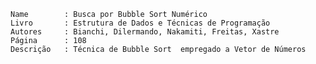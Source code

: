     Name  		: Busca por Bubble Sort Numérico
    Livro		: Estrutura de Dados e Técnicas de Programação
    Autores     : Bianchi, Dilermando, Nakamiti, Freitas, Xastre
    Página		: 108
    Descrição	: Técnica de Bubble Sort  empregado a Vetor de Números 